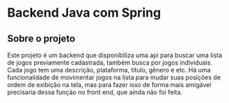 # Backend Java com Spring

## Sobre o projeto

Este projeto é um backend que disponibiliza uma api para buscar uma lista de jogos previamente cadastrada, também busca por jogos individuais. Cada jogo tem uma descrição, plataforma, título, gênero e etc. Há uma funcionalidade de movimentar jogos na lista para mudar suas posições de ordem de exibição na tela, mas para fazer isso de forma mais amigável precisaria dessa função no front end, que ainda não foi feita.

